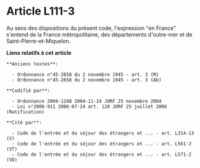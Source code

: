 # Article L111-3

Au sens des dispositions du présent code, l'expression "en France" s'entend de la France métropolitaine, des départements
d'outre-mer et de Saint-Pierre-et-Miquelon.

**Liens relatifs à cet article**

	**Anciens textes**:

	  - Ordonnance n°45-2658 du 2 novembre 1945 - art. 3 (M)
	  - Ordonnance n°45-2658 du 2 novembre 1945 - art. 3 (Ab)

	**Codifié par**:

	  - Ordonnance 2004-1248 2004-11-24 JORF 25 novembre 2004
	  - Loi n°2006-911 2006-07-24 art. 120 JORF 25 juillet 2006 (Ratification)

	**Cité par**:

	  - Code de l'entrée et du séjour des étrangers et ... - art. L314-13 (V)
	  - Code de l'entrée et du séjour des étrangers et ... - art. L561-2 (VT)
	  - Code de l'entrée et du séjour des étrangers et ... - art. L571-2 (VD)
